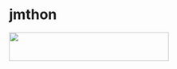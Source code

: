 # jmthon

<p align="left"><a href="https://heroku.com/deploy?template=https://github.com/ilovemama/roz"> <img src="https://img.shields.io/badge/Deploy%20To%20Heroku-purple?style=for-the-badge&logo=heroku" width="320" height="58.45"/></a></p>
